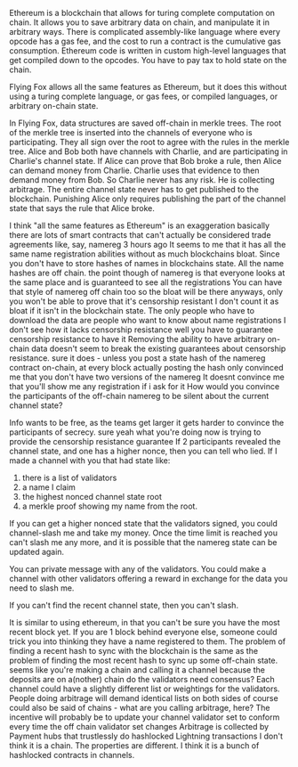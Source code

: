Ethereum is a blockchain that allows for turing complete computation on chain. It allows you to save arbitrary data on chain, and manipulate it in arbitrary ways. There is complicated assembly-like language where every opcode has a gas fee, and the cost to run a contract is the cumulative gas consumption. Ethereum code is written in custom high-level languages that get compiled down to the opcodes. You have to pay tax to hold state on the chain.

Flying Fox allows all the same features as Ethereum, but it does this without using a turing complete language, or gas fees, or compiled languages, or arbitrary on-chain state.

In Flying Fox, data structures are saved off-chain in merkle trees. The root of the merkle tree is inserted into the channels of everyone who is participating. They all sign over the root to agree with the rules in the merkle tree.
Alice and Bob both have channels with Charlie, and are participating in Charlie's channel state. If Alice can prove that Bob broke a rule, then Alice can demand money from Charlie. Charlie uses that evidence to then demand money from Bob. So Charlie never has any risk. He is collecting arbitrage.
The entire channel state never has to get published to the blockchain. Punishing Alice only requires publishing the part of the channel state that says the rule that Alice broke.







I think "all the same features as Ethereum" is an exaggeration
basically there are lots of smart contracts that  can't actually be considered trade agreements
like, say, namereg
3 hours ago
It seems to me that it has all the same name registration abilities without as much blockchains bloat. Since you don't have to store hashes of names in blockchains state. All the name hashes are off chain.
the point though of namereg is that everyone looks at the same place and is guaranteed to see all the registrations
You can have that style of namereg off chain too
so the bloat will be there anyways, only you won't be able to prove that it's censorship resistant
I don't count it as bloat if it isn't in the blockchain state.
The only people who have to download the data are people who want to know about name registrations
I don't see how it lacks censorship resistance
well you have to guarantee censorship resistance to have it
Removing the ability to have arbitrary on-chain data doesn't seem to break the existing guarantees about censorship resistance.
sure it does - unless you post a state hash of the namereg contract on-chain, at every block
actually posting the hash only convinced me that you don't have two versions of the namereg
It doesnt convince me that you'll show me any registration if i ask for it
How would you convince the participants of the off-chain namereg to be silent about the current channel state?

Info wants to be free, as the teams get larger it gets harder to convince the participants of secrecy.
sure yeah what you're doing now is trying to provide the censorship resistance guarantee
If 2 participants revealed the channel state, and one has a higher nonce, then you can tell who lied.
If I made a channel with you that had state like:
1) there is a list of validators
2) a name I claim
3) the highest nonced channel state root
4) a merkle proof showing my name from the root.

If you can get a higher nonced state that the validators signed, you could channel-slash me and take my money. Once the time limit is reached you can't slash me any more, and it is possible that the namereg state can be updated again. 

You can private message with any of the validators.
You could make a channel with other validators offering a reward in exchange for the data you need to slash me.

If you can't find the recent channel state, then you can't slash. 

It is similar to using ethereum, in that you can't be sure you have the most recent block yet.
If you are 1 block behind everyone else, someone could trick you into thinking they have a name registered to them.
The problem of finding a recent hash to sync with the blockchain is the same as the problem of finding the most recent hash to sync up some off-chain state.
seems like you're making a chain and calling it a channel because the deposits are on a(nother) chain
do the validators need consensus?
Each channel could have a slightly different list or weightings for the validators.
People doing arbitrage will demand identical lists on both sides of course
could also be said of chains - what are you calling arbitrage, here?
The incentive will probably be to update your channel validator set to conform every time the off chain validator set changes
Arbitrage is collected by Payment hubs that trustlessly do hashlocked Lightning transactions
I don't think it is a chain. The properties are different.
I think it is a bunch of hashlocked contracts in channels.